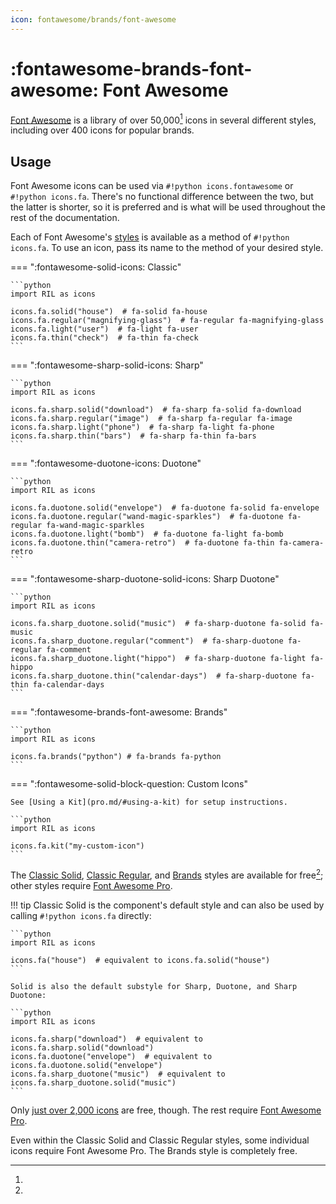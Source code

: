 ```yaml
---
icon: fontawesome/brands/font-awesome
---
```


# :fontawesome-brands-font-awesome: Font Awesome

[Font Awesome](https://fontawesome.com) is a library of over 50,000[^1] icons in several different styles,
including over 400 icons for popular brands.

## Usage

Font Awesome icons can be used via `#!python icons.fontawesome` or `#!python icons.fa`. There's no functional
difference between the two, but the latter is shorter, so it is preferred and is what will be used throughout
the rest of the documentation.

Each of Font Awesome's [styles](style-reference.md) is available as a method of `#!python icons.fa`. To use an icon,
pass its name to the method of your desired style.

=== ":fontawesome-solid-icons: Classic"

    ```python
    import RIL as icons

    icons.fa.solid("house")  # fa-solid fa-house
    icons.fa.regular("magnifying-glass")  # fa-regular fa-magnifying-glass
    icons.fa.light("user")  # fa-light fa-user
    icons.fa.thin("check")  # fa-thin fa-check
    ```

=== ":fontawesome-sharp-solid-icons: Sharp"

    ```python
    import RIL as icons

    icons.fa.sharp.solid("download")  # fa-sharp fa-solid fa-download
    icons.fa.sharp.regular("image")  # fa-sharp fa-regular fa-image
    icons.fa.sharp.light("phone")  # fa-sharp fa-light fa-phone
    icons.fa.sharp.thin("bars")  # fa-sharp fa-thin fa-bars
    ```

=== ":fontawesome-duotone-icons: Duotone"

    ```python
    import RIL as icons

    icons.fa.duotone.solid("envelope")  # fa-duotone fa-solid fa-envelope
    icons.fa.duotone.regular("wand-magic-sparkles")  # fa-duotone fa-regular fa-wand-magic-sparkles
    icons.fa.duotone.light("bomb")  # fa-duotone fa-light fa-bomb
    icons.fa.duotone.thin("camera-retro")  # fa-duotone fa-thin fa-camera-retro
    ```

=== ":fontawesome-sharp-duotone-solid-icons: Sharp Duotone"

    ```python
    import RIL as icons

    icons.fa.sharp_duotone.solid("music")  # fa-sharp-duotone fa-solid fa-music
    icons.fa.sharp_duotone.regular("comment")  # fa-sharp-duotone fa-regular fa-comment
    icons.fa.sharp_duotone.light("hippo")  # fa-sharp-duotone fa-light fa-hippo
    icons.fa.sharp_duotone.thin("calendar-days")  # fa-sharp-duotone fa-thin fa-calendar-days
    ```

=== ":fontawesome-brands-font-awesome: Brands"

    ```python
    import RIL as icons

    icons.fa.brands("python") # fa-brands fa-python
    ```

=== ":fontawesome-solid-block-question: Custom Icons"

    See [Using a Kit](pro.md/#using-a-kit) for setup instructions.

    ```python
    import RIL as icons

    icons.fa.kit("my-custom-icon")
    ```

The [Classic Solid](https://fontawesome.com/search?ip=classic&s=solid), 
[Classic Regular](https://fontawesome.com/search?ip=classic&s=regular), and [Brands](https://fontawesome.com/search?ic=brands)
styles are available for free[^2]; other styles require [Font Awesome Pro](pro.md).

!!! tip
    Classic Solid is the component's default style and can also be used by calling `#!python icons.fa` directly:

    ```python
    import RIL as icons

    icons.fa("house")  # equivalent to icons.fa.solid("house")
    ```
    
    Solid is also the default substyle for Sharp, Duotone, and Sharp Duotone:

    ```python
    import RIL as icons

    icons.fa.sharp("download")  # equivalent to icons.fa.sharp.solid("download")
    icons.fa.duotone("envelope")  # equivalent to icons.fa.duotone.solid("envelope")
    icons.fa.sharp_duotone("music")  # equivalent to icons.fa.sharp_duotone.solid("music")
    ``` 

[^1]:
Only [just over 2,000 icons](https://fontawesome.com/search?m=free) are free, though. The rest require [Font Awesome Pro](pro.md).

[^2]:
Even within the Classic Solid and Classic Regular styles, some individual icons require Font Awesome Pro. The Brands 
style is completely free.

